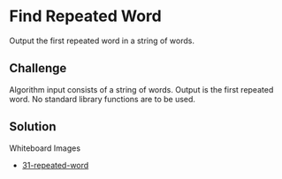 # Find Repeated Word
Output the first repeated word in a string of words.

## Challenge
Algorithm input consists of a string of words.
Output is the first repeated word.
No standard library functions are to be used.

## Solution
Whiteboard Images
- [31-repeated-word](../../assets/31-repeated-word.jpg)
